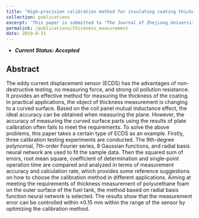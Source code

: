 ```yaml
---
title: "High-precision calibration method for insulating coating thickness measurement of curved surface based on eddy current"
collection: publications
excerpt: 'This paper is submitted to "The Journal of Zhejiang University(Engineeering Science)".'
permalink: /publications/thickness_measurement
date: 2019-8-31
---
```

* ***Current Status: Accepted***
## Abstract
The eddy current displacement sensor (ECDS) has the advantages of non-destructive testing, no measuring force, and strong oil pollution resistance. It provides an effective method for measuring the thickness of the coating. In practical applications, the object of thickness measurement is changing to a curved surface. Based on the coil panel mutual inductance effect, the ideal accuracy can be obtained when measuring the plane. However, the accuracy of measuring the curved surface parts using the results of plate calibration often fails to meet the requirements. To solve the above problems, this paper takes a certain type of ECDS as an example. Firstly, three calibration testing experiments are conducted. The 9th-degree polynomial, 7th-order Fourier series, 8 Gaussian functions, and radial basis neural network are used to fit the sample data. Then the squared sum of errors, root mean square, coefficient of determination and single-point operation time are compared and analyzed in terms of measurement accuracy and calculation rate, which provides some reference suggestions on how to choose the calibration method in different applications. Aiming at meeting the requirements of thickness measurement of polyurethane foam on the outer surface of the fuel tank, the method based on radial basis function neural network is selected. The results show that the measurement error can be controlled within ±0.15 mm within the range of the sensor by optimizing the calibration method.
